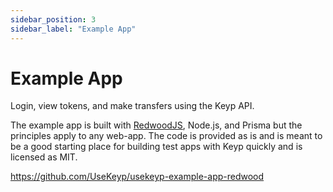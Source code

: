```yaml
---
sidebar_position: 3
sidebar_label: "Example App"
---
```


# Example App

Login, view tokens, and make transfers using the Keyp API.

The example app is built with [RedwoodJS](https://redwoodjs.com/), Node.js, and Prisma but the principles apply to any web-app. The code is provided as is and is meant to be a good starting place for building test apps with Keyp quickly and is licensed as MIT.

https://github.com/UseKeyp/usekeyp-example-app-redwood
